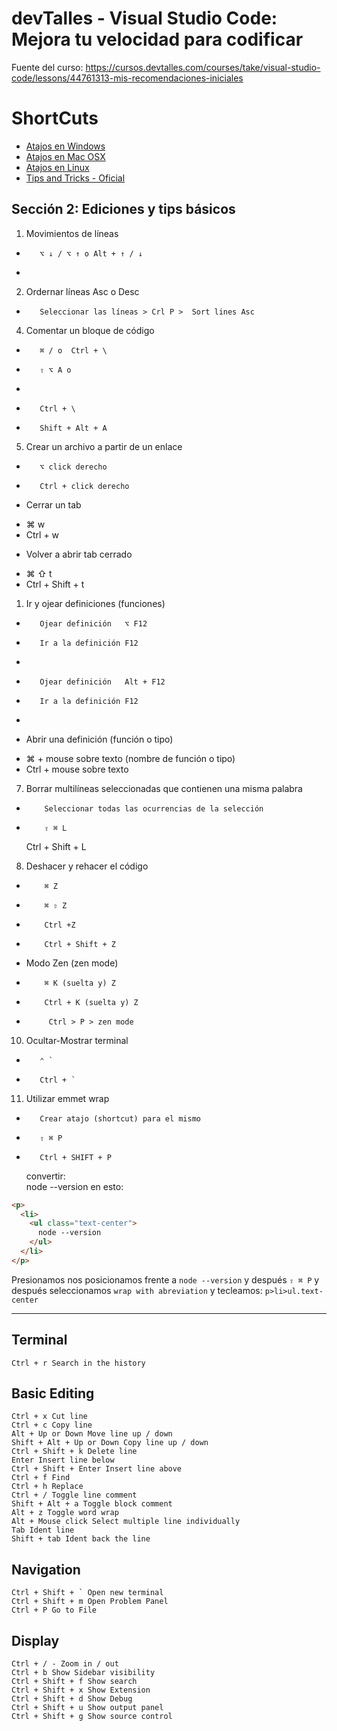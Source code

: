 # devTalles - Visual Studio Code: Mejora tu velocidad para codificar

Fuente del curso: https://cursos.devtalles.com/courses/take/visual-studio-code/lessons/44761313-mis-recomendaciones-iniciales

# ShortCuts

- [Atajos en Windows](https://code.visualstudio.com/shortcuts/keyboard-shortcuts-windows.pdf)
- [Atajos en Mac OSX](https://code.visualstudio.com/shortcuts/keyboard-shortcuts-macos.pdf)
- [Atajos en Linux](https://code.visualstudio.com/shortcuts/keyboard-shortcuts-linux.pdf)
- [Tips and Tricks - Oficial](https://code.visualstudio.com/docs/getstarted/tips-and-tricks)

## Sección 2: Ediciones y tips básicos

1.  Movimientos de líneas

-        ⌥ ↓ / ⌥ ↑ o Alt + ↑ / ↓
-

2.  Ordernar líneas Asc o Desc

-        Seleccionar las líneas > Crl P >  Sort lines Asc

4.  Comentar un bloque de código

-        ⌘ / o  Ctrl + \
-        ⇧ ⌥ A o
-
-        Ctrl + \
-        Shift + Alt + A

5.  Crear un archivo a partir de un enlace <a href="enlace-aquí"></a>

-        ⌥ click derecho
-        Ctrl + click derecho

* Cerrar un tab

- ⌘ w
- Ctrl + w

* Volver a abrir tab cerrado

- ⌘ ⇧ t
- Ctrl + Shift + t

1.  Ir y ojear definiciones (funciones)

-        Ojear definición   ⌥ F12
-        Ir a la definición F12
-
-        Ojear definición   Alt + F12
-        Ir a la definición F12
-

* Abrir una definición (función o tipo)

- ⌘ + mouse sobre texto (nombre de función o tipo)
- Ctrl + mouse sobre texto

7.  Borrar multilíneas seleccionadas que contienen una misma palabra

-         Seleccionar todas las ocurrencias de la selección
-         ⇧ ⌘ L
  Ctrl + Shift + L

8.  Deshacer y rehacer el código

-         ⌘ Z
-         ⌘ ⇧ Z
-         Ctrl +Z
-         Ctrl + Shift + Z

- Modo Zen (zen mode)
-         ⌘ K (suelta y) Z
-         Ctrl + K (suelta y) Z
-          Ctrl > P > zen mode

10. Ocultar-Mostrar terminal

-        ⌃ `
-        Ctrl + `

11. Utilizar emmet wrap

-        Crear atajo (shortcut) para el mismo
-        ⇧ ⌘ P
-        Ctrl + SHIFT + P
  convertir:  
   node --version
  en esto:

```html
<p>
  <li>
    <ul class="text-center">
      node --version
    </ul>
  </li>
</p>
```

Presionamos nos posicionamos frente a `node --version` y después `⇧ ⌘ P` y después seleccionamos `wrap with abreviation`
y tecleamos: `p>li>ul.text-center`

---

## Terminal

    Ctrl + r Search in the history

## Basic Editing

    Ctrl + x Cut line
    Ctrl + c Copy line
    Alt + Up or Down Move line up / down
    Shift + Alt + Up or Down Copy line up / down
    Ctrl + Shift + k Delete line
    Enter Insert line below
    Ctrl + Shift + Enter Insert line above
    Ctrl + f Find
    Ctrl + h Replace
    Ctrl + / Toggle line comment
    Shift + Alt + a Toggle block comment
    Alt + z Toggle word wrap
    Alt + Mouse click Select multiple line individually
    Tab Ident line
    Shift + tab Ident back the line

## Navigation

    Ctrl + Shift + ` Open new terminal
    Ctrl + Shift + m Open Problem Panel
    Ctrl + P Go to File

## Display

    Ctrl + / - Zoom in / out
    Ctrl + b Show Sidebar visibility
    Ctrl + Shift + f Show search
    Ctrl + Shift + x Show Extension
    Ctrl + Shift + d Show Debug
    Ctrl + Shift + u Show output panel
    Ctrl + Shift + g Show source control
